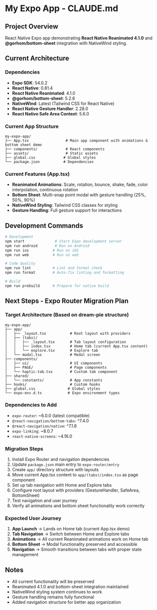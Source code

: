 # My Expo App - CLAUDE.md

## Project Overview
React Native Expo app demonstrating **React Native Reanimated 4.1.0** and **@gorhom/bottom-sheet** integration with NativeWind styling.

## Current Architecture

### Dependencies
- **Expo SDK**: 54.0.2
- **React Native**: 0.81.4
- **React Native Reanimated**: 4.1.0
- **@gorhom/bottom-sheet**: 5.2.6
- **NativeWind**: Latest (Tailwind CSS for React Native)
- **React Native Gesture Handler**: 2.28.0
- **React Native Safe Area Context**: 5.6.0

### Current App Structure
```
my-expo-app/
├── App.tsx                 # Main app component with animations & bottom sheet demo
├── components/             # React components
├── assets/                 # Static assets
├── global.css             # Global styles
└── package.json           # Dependencies
```

### Current Features (App.tsx)
- **Reanimated Animations**: Scale, rotation, bounce, shake, fade, color interpolation, continuous rotation
- **Bottom Sheet**: Multi-snap point modal with gesture handling (25%, 50%, 90%)
- **NativeWind Styling**: Tailwind CSS classes for styling
- **Gesture Handling**: Full gesture support for interactions

## Development Commands
```bash
# Development
npm start              # Start Expo development server
npm run android        # Run on Android
npm run ios           # Run on iOS  
npm run web           # Run on web

# Code Quality
npm run lint          # Lint and format check
npm run format        # Auto-fix linting and formatting

# Build
npm run prebuild      # Prepare for native build
```

## Next Steps - Expo Router Migration Plan

### Target Architecture (Based on dream-pie structure)
```
my-expo-app/
├── app/
│   ├── _layout.tsx           # Root layout with providers
│   ├── (tabs)/
│   │   ├── _layout.tsx       # Tab layout configuration
│   │   ├── index.tsx         # Home tab (current App.tsx content)
│   │   └── explore.tsx       # Explore tab
│   └── modal.tsx             # Modal screen
├── components/
│   ├── ui/                   # UI components
│   ├── PAGE/                 # Page components
│   └── haptic-tab.tsx        # Custom tab component
├── shared/
│   └── constants/            # App constants
├── hooks/                    # Custom hooks
├── global.css               # Global styles
└── expo-env.d.ts            # Expo environment types
```

### Dependencies to Add
- `expo-router`: ~6.0.0 (latest compatible)
- `@react-navigation/bottom-tabs`: ^7.4.0
- `@react-navigation/native`: ^7.1.8
- `expo-linking`: ~8.0.7
- `react-native-screens`: ~4.16.0

### Migration Steps
1. Install Expo Router and navigation dependencies
2. Update `package.json` main entry to `expo-router/entry`
3. Create `app/` directory structure with layouts
4. Move current App.tsx content to `app/(tabs)/index.tsx` as page component
5. Set up tab navigation with Home and Explore tabs
6. Configure root layout with providers (GestureHandler, SafeArea, BottomSheet)
7. Test navigation and user journey
8. Verify all animations and bottom sheet functionality work correctly

### Expected User Journey
1. **App Launch** → Lands on Home tab (current App.tsx demo)
2. **Tab Navigation** → Switch between Home and Explore tabs  
3. **Animations** → All current Reanimated animations work on Home tab
4. **Bottom Sheet** → Modal functionality preserved and accessible
5. **Navigation** → Smooth transitions between tabs with proper state management

## Notes
- All current functionality will be preserved
- Reanimated 4.1.0 and bottom-sheet integration maintained
- NativeWind styling system continues to work
- Gesture handling remains fully functional
- Added navigation structure for better app organization